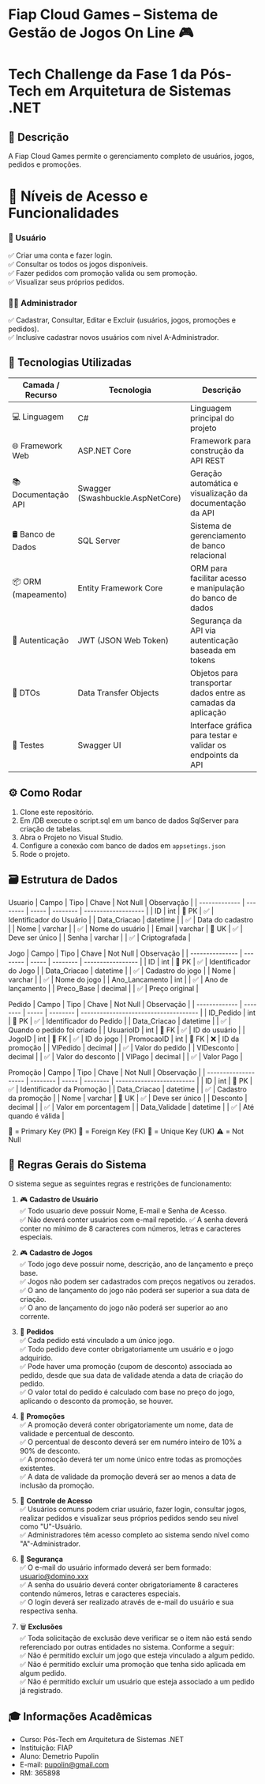 # Fiap Cloud Games – Sistema de Gestão de Jogos On Line 🎮
# Tech Challenge da Fase 1 da Pós-Tech em Arquitetura de Sistemas .NET
 
## 📌 Descrição
A Fiap Cloud Games permite o gerenciamento completo de usuários, jogos, pedidos e promoções.

# 👤 Níveis de Acesso e Funcionalidades

### 🧑 Usuário
  
✅ Criar uma conta e fazer login.   
✅ Consultar os todos os jogos disponíveis.   
✅ Fazer pedidos com promoção valida ou sem promoção.   
✅ Visualizar seus próprios pedidos.   

### 👨‍💼 Administrador

✅ Cadastrar, Consultar, Editar e Excluir (usuários, jogos, promoções e pedidos).  
✅ Inclusive cadastrar novos usuários com nivel A-Administrador.  

## 🔧 Tecnologias Utilizadas

| Camada / Recurso        | Tecnologia                         | Descrição                                                                 |
|-------------------------|-------------------------------------|---------------------------------------------------------------------------|
| 💻 Linguagem            | C#                                  | Linguagem principal do projeto                                            |
| 🌐 Framework Web        | ASP.NET Core                        | Framework para construção da API REST                                    |
| 📚 Documentação API     | Swagger (Swashbuckle.AspNetCore)    | Geração automática e visualização da documentação da API                 |
| 🛢️ Banco de Dados       | SQL Server                          | Sistema de gerenciamento de banco relacional                             |
| 📦 ORM (mapeamento)     | Entity Framework Core               | ORM para facilitar acesso e manipulação do banco de dados                |
| 🔐 Autenticação         | JWT (JSON Web Token)                | Segurança da API via autenticação baseada em tokens                      |
| 📁 DTOs                 | Data Transfer Objects               | Objetos para transportar dados entre as camadas da aplicação             |
| 🧪 Testes               | Swagger UI                          | Interface gráfica para testar e validar os endpoints da API              |

## ⚙️ Como Rodar
1. Clone este repositório.
2. Em /DB execute o script.sql em um banco de dados SqlServer para criação de tabelas.
3. Abra o Projeto no Visual Studio.
4. Configure a conexão com banco de dados em `appsetings.json`
5. Rode o projeto.

## 🗃️ Estrutura de Dados

Usuario
| Campo         | Tipo     | Chave | Not Null | Observação          |
| ------------- | -------- | ----- | -------- | ------------------- |
| ID           | int      | 🔑 PK | ✅        | Identificador do Usuário |
| Data_Criacao | datetime |       | ✅        | Data do cadastro    |
| Nome          | varchar  |       | ✅        | Nome do usuário     |
| Email         | varchar  | 🔷 UK | ✅        | Deve ser único      |
| Senha         | varchar  |       | ✅        | Criptografada       |

Jogo
| Campo           | Tipo     | Chave | Not Null | Observação        |
| --------------- | -------- | ----- | -------- | ----------------- |
| ID              | int      | 🔑 PK | ✅        | Identificador do Jogo     |
| Data_Criacao   | datetime |       | ✅        | Cadastro do jogo  |
| Nome            | varchar  |       | ✅        | Nome do jogo      |
| Ano_Lancamento | int      |       | ✅        | Ano de lançamento |
| Preco_Base     | decimal  |       | ✅        | Preço original    |

  
Pedido
| Campo         | Tipo     | Chave  | Not Null | Observação                            |
| ------------- | -------- | -----  | -------- | ------------------------------------- |
| ID_Pedido     | int      | 🔑 PK | ✅        | Identificador do Pedido               |
| Data_Criacao  | datetime |        | ✅        | Quando o pedido foi criado            |
| UsuarioID     | int      | 🔗 FK | ✅        | ID do usuário                         |
| JogoID        | int      | 🔗 FK | ✅        | ID do jogo                          |
| PromocaoID    | int      | 🔗 FK | ❌        | ID da promoção                       |
| VlPedido      | decimal  |       | ✅        | Valor do pedido                       |
| VlDesconto    | decimal  |       | ✅        | Valor do desconto                     |
| VlPago        | decimal  |       | ✅        | Valor Pago                            |


Promoção
| Campo                | Tipo     | Chave | Not Null | Observação                |
| -------------------- | -------- | ----- | -------- | ------------------------- |
| ID                   | int      | 🔑 PK | ✅        | Identificador da Promoção |
| Data_Criacao         | datetime |       | ✅        | Cadastro da promoção      |
| Nome                 | varchar  | 🔷 UK | ✅        | Deve ser único            |
| Desconto             | decimal  |       | ✅        | Valor em porcentagem      |
| Data_Validade        | datetime |       | ✅        | Até quando é válida       |

🔑 = Primary Key (PK)
🔗 = Foreign Key (FK)
🔷 = Unique Key (UK)
⚠️	= Not Null

## 📜 Regras Gerais do Sistema  

O sistema segue as seguintes regras e restrições de funcionamento:

1. 🎮 **Cadastro de Usuário**  
   ✅ Todo usuario deve possuir Nome, E-mail e Senha de Acesso.  
   ✅ Não deverá conter usuários com e-mail repetido.
   ✅ A senha deverá conter no mínimo de 8 caracteres com números, letras e caracteres especiais.

1. 🎮 **Cadastro de Jogos**  
   ✅ Todo jogo deve possuir nome, descrição, ano de lançamento e preço base.  
   ✅ Jogos não podem ser cadastrados com preços negativos ou zerados.  
   ✅ O ano de lançamento do jogo não poderá ser superior a sua data de criação.  
   ✅ O ano de lançamento do jogo não poderá ser superior ao ano corrente.     

3. 🛒 **Pedidos**  
   ✅ Cada pedido está vinculado a um único jogo.  
   ✅ Todo pedido deve conter obrigatoriamente um usuário e o jogo adquirido.  
   ✅ Pode haver uma promoção (cupom de desconto) associada ao pedido, desde que sua data de validade atenda a data de criação do pedido.  
   ✅ O valor total do pedido é calculado com base no preço do jogo, aplicando o desconto da promoção, se houver.  

4. 💸 **Promoções**  
   ✅ A promoção deverá conter obrigatoriamente um nome, data de validade e percentual de desconto.  
   ✅ O percentual de desconto deverá ser em numéro inteiro de 10% a 90% de desconto.  
   ✅ A promoção deverá ter um nome único entre todas as promoções existentes.  
   ✅ A data de validade da promoção deverá ser ao menos a data de inclusão da promoção.  

5. 👥 **Controle de Acesso**  
   ✅ Usuários comuns podem criar usuário, fazer login, consultar jogos, realizar pedidos e visualizar seus próprios pedidos sendo seu nivel como "U"-Usuário.  
   ✅ Administradores têm acesso completo ao sistema sendo nível como "A"-Administrador.  

6. 🔐 **Segurança**   
   ✅ O e-mail do usuário informado deverá ser bem formado: usuario@domino.xxx  
   ✅ A senha do usuário deverá conter obrigatoriamente 8 caracteres contendo números, letras e caracteres especiais.  
   ✅ O login deverá ser realizado através de e-mail do usuário e sua respectiva senha.  

7. 🗑️ **Exclusões**  
   ✅ Toda solicitação de exclusão deve verificar se o item não está sendo referenciado por outras entidades no sistema. Conforme a seguir:  
   ✅ Não é permitido excluir um jogo que esteja vinculado a algum pedido.  
   ✅ Não é permitido excluir uma promoção que tenha sido aplicada em algum pedido.  
   ✅ Não é permitido excluir um usuário que esteja associado a um pedido já registrado.  

## 🎓 Informações Acadêmicas
- Curso: Pós-Tech em Arquitetura de Sistemas .NET  
- Instituição: FIAP  
- Aluno: Demetrio Pupolin  
- E-mail: pupolin@gmail.com  
- RM: 365898  
